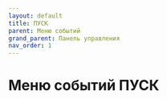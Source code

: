 ```yaml
---
layout: default
title: ПУСК
parent: Меню событий
grand_parent: Панель управления
nav_order: 1
---
```


# Меню событий ПУСК
